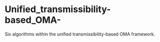 # Unified_transmissibility-based_OMA-
Six algorithms within the unified transmissibility-based OMA framework.
